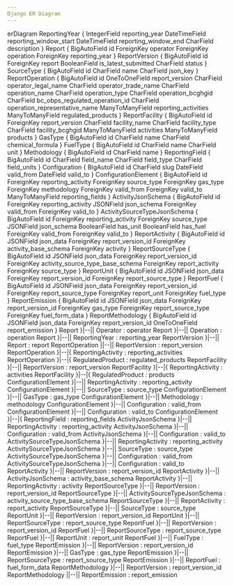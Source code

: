 ```yaml
---
Django ER Diagram
---
```

erDiagram
ReportingYear {
    IntegerField reporting_year
    DateTimeField reporting_window_start
    DateTimeField reporting_window_end
    CharField description
}
Report {
    BigAutoField id
    ForeignKey operator
    ForeignKey operation
    ForeignKey reporting_year
}
ReportVersion {
    BigAutoField id
    ForeignKey report
    BooleanField is_latest_submitted
    CharField status
}
SourceType {
    BigAutoField id
    CharField name
    CharField json_key
}
ReportOperation {
    BigAutoField id
    OneToOneField report_version
    CharField operator_legal_name
    CharField operator_trade_name
    CharField operation_name
    CharField operation_type
    CharField operation_bcghgid
    CharField bc_obps_regulated_operation_id
    CharField operation_representative_name
    ManyToManyField reporting_activities
    ManyToManyField regulated_products
}
ReportFacility {
    BigAutoField id
    ForeignKey report_version
    CharField facility_name
    CharField facility_type
    CharField facility_bcghgid
    ManyToManyField activities
    ManyToManyField products
}
GasType {
    BigAutoField id
    CharField name
    CharField chemical_formula
}
FuelType {
    BigAutoField id
    CharField name
    CharField unit
}
Methodology {
    BigAutoField id
    CharField name
}
ReportingField {
    BigAutoField id
    CharField field_name
    CharField field_type
    CharField field_units
}
Configuration {
    BigAutoField id
    CharField slug
    DateField valid_from
    DateField valid_to
}
ConfigurationElement {
    BigAutoField id
    ForeignKey reporting_activity
    ForeignKey source_type
    ForeignKey gas_type
    ForeignKey methodology
    ForeignKey valid_from
    ForeignKey valid_to
    ManyToManyField reporting_fields
}
ActivityJsonSchema {
    BigAutoField id
    ForeignKey reporting_activity
    JSONField json_schema
    ForeignKey valid_from
    ForeignKey valid_to
}
ActivitySourceTypeJsonSchema {
    BigAutoField id
    ForeignKey reporting_activity
    ForeignKey source_type
    JSONField json_schema
    BooleanField has_unit
    BooleanField has_fuel
    ForeignKey valid_from
    ForeignKey valid_to
}
ReportActivity {
    BigAutoField id
    JSONField json_data
    ForeignKey report_version_id
    ForeignKey activity_base_schema
    ForeignKey activity
}
ReportSourceType {
    BigAutoField id
    JSONField json_data
    ForeignKey report_version_id
    ForeignKey activity_source_type_base_schema
    ForeignKey report_activity
    ForeignKey source_type
}
ReportUnit {
    BigAutoField id
    JSONField json_data
    ForeignKey report_version_id
    ForeignKey report_source_type
}
ReportFuel {
    BigAutoField id
    JSONField json_data
    ForeignKey report_version_id
    ForeignKey report_source_type
    ForeignKey report_unit
    ForeignKey fuel_type
}
ReportEmission {
    BigAutoField id
    JSONField json_data
    ForeignKey report_version_id
    ForeignKey gas_type
    ForeignKey report_source_type
    ForeignKey fuel_form_data
}
ReportMethodology {
    BigAutoField id
    JSONField json_data
    ForeignKey report_version_id
    OneToOneField report_emission
}
Report }|--|| Operator : operator
Report }|--|| Operation : operation
Report }|--|| ReportingYear : reporting_year
ReportVersion }|--|| Report : report
ReportOperation ||--|| ReportVersion : report_version
ReportOperation }|--|{ ReportingActivity : reporting_activities
ReportOperation }|--|{ RegulatedProduct : regulated_products
ReportFacility }|--|| ReportVersion : report_version
ReportFacility }|--|{ ReportingActivity : activities
ReportFacility }|--|{ RegulatedProduct : products
ConfigurationElement }|--|| ReportingActivity : reporting_activity
ConfigurationElement }|--|| SourceType : source_type
ConfigurationElement }|--|| GasType : gas_type
ConfigurationElement }|--|| Methodology : methodology
ConfigurationElement }|--|| Configuration : valid_from
ConfigurationElement }|--|| Configuration : valid_to
ConfigurationElement }|--|{ ReportingField : reporting_fields
ActivityJsonSchema }|--|| ReportingActivity : reporting_activity
ActivityJsonSchema }|--|| Configuration : valid_from
ActivityJsonSchema }|--|| Configuration : valid_to
ActivitySourceTypeJsonSchema }|--|| ReportingActivity : reporting_activity
ActivitySourceTypeJsonSchema }|--|| SourceType : source_type
ActivitySourceTypeJsonSchema }|--|| Configuration : valid_from
ActivitySourceTypeJsonSchema }|--|| Configuration : valid_to
ReportActivity }|--|| ReportVersion : report_version_id
ReportActivity }|--|| ActivityJsonSchema : activity_base_schema
ReportActivity }|--|| ReportingActivity : activity
ReportSourceType }|--|| ReportVersion : report_version_id
ReportSourceType }|--|| ActivitySourceTypeJsonSchema : activity_source_type_base_schema
ReportSourceType }|--|| ReportActivity : report_activity
ReportSourceType }|--|| SourceType : source_type
ReportUnit }|--|| ReportVersion : report_version_id
ReportUnit }|--|| ReportSourceType : report_source_type
ReportFuel }|--|| ReportVersion : report_version_id
ReportFuel }|--|| ReportSourceType : report_source_type
ReportFuel }|--|| ReportUnit : report_unit
ReportFuel }|--|| FuelType : fuel_type
ReportEmission }|--|| ReportVersion : report_version_id
ReportEmission }|--|| GasType : gas_type
ReportEmission }|--|| ReportSourceType : report_source_type
ReportEmission }|--|| ReportFuel : fuel_form_data
ReportMethodology }|--|| ReportVersion : report_version_id
ReportMethodology ||--|| ReportEmission : report_emission